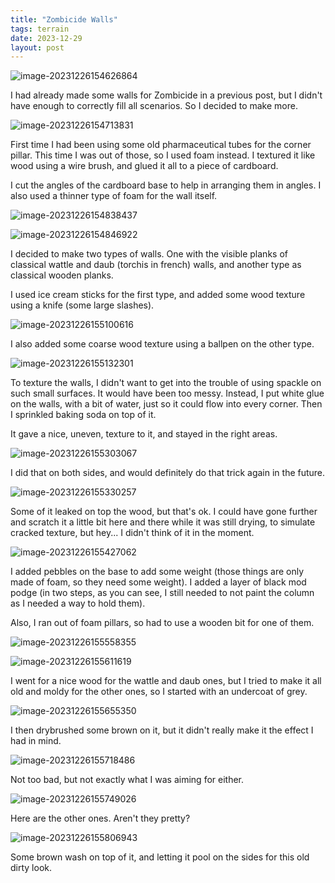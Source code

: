 ```yaml
---
title: "Zombicide Walls"
tags: terrain
date: 2023-12-29
layout: post
---
```


![image-20231226154626864](./image-20231226154626864.png)

I had already made some walls for Zombicide in a previous post, but I didn't have enough to correctly fill all scenarios. So I decided to make more.

![image-20231226154713831](./image-20231226154713831.png)

First time I had been using some old pharmaceutical tubes for the corner pillar. This time I was out of those, so I used foam instead. I textured it like wood using a wire brush, and glued it all to a piece of cardboard.

I cut the angles of the cardboard base to help in arranging them in angles. I also used a thinner type of foam for the wall itself.

![image-20231226154838437](./image-20231226154838437.png)

![image-20231226154846922](./image-20231226154846922.png)

I decided to make two types of walls. One with the visible planks of classical wattle and daub (torchis in french) walls, and another type as classical wooden planks.

I used ice cream sticks for the first type, and added some wood texture using a knife (some large slashes).

![image-20231226155100616](./image-20231226155100616.png)

I also added some coarse wood texture using a ballpen on the other type.

![image-20231226155132301](./image-20231226155132301.png)

To texture the walls, I didn't want to get into the trouble of using spackle on such small surfaces. It would have been too messy. Instead, I put white glue on the walls, with a bit of water, just so it could flow into every corner. Then I sprinkled baking soda on top of it.

It gave a nice, uneven, texture to it, and stayed in the right areas.

![image-20231226155303067](./image-20231226155303067.png)

I did that on both sides, and would definitely do that trick again in the future.

![image-20231226155330257](./image-20231226155330257.png)

Some of it leaked on top the wood, but that's ok. I could have gone further and scratch it a little bit here and there while it was still drying, to simulate cracked texture, but hey... I didn't think of it in the moment.

![image-20231226155427062](./image-20231226155427062.png)

I added pebbles on the base to add some weight (those things are only made of foam, so they need some weight). I added a layer of black mod podge (in two steps, as you can see, I still needed to not paint the column as I needed a way to hold them).

Also, I ran out of foam pillars, so had to use a wooden bit for one of them.

![image-20231226155558355](./image-20231226155558355.png)

![image-20231226155611619](./image-20231226155611619.png)

I went for a nice wood for the wattle and daub ones, but I tried to make it all old and moldy for the other ones, so I started with an undercoat of grey.

![image-20231226155655350](./image-20231226155655350.png)

I then drybrushed some brown on it, but it didn't really make it the effect I had in mind.

![image-20231226155718486](./image-20231226155718486.png)

Not too bad, but not exactly what I was aiming for either.

![image-20231226155749026](./image-20231226155749026.png)

Here are the other ones. Aren't they pretty?

![image-20231226155806943](./image-20231226155806943.png)

Some brown wash on top of it, and letting it pool on the sides for this old dirty look.



